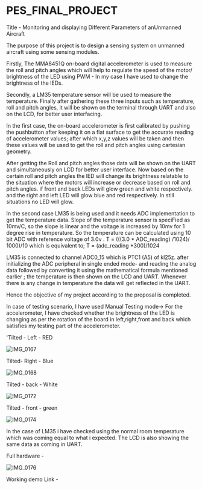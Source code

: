 # PES_FINAL_PROJECT


Title - Monitoring and displaying Different Parameters of anUnmanned Aircraft


The purpose of this project is to design a sensing system on unmanned aircraft using some sensing modules. 

Firstly, The MMA8451Q on-board digital accelerometer is used to measure the roll and pitch angles which will help to regulate the speed of the motor/ brightness of the LED using PWM - In my case I have used to change the brightness of the lEDs. 

Secondly, a LM35 temperature sensor will be used to measure the temperature. Finally after gathering these three inputs such as temperature, roll and pitch angles, it will be shown on the terminal through UART and also on the LCD, for better user interfacing.

In the first case, the on-board accelerometer is first calibrated by pushing the pushbutton after keeping it on a flat surface to get the accurate reading of accelerometer values; after which x,y,z values will be taken and then these values will be used to get the roll and pitch angles using cartesian geometry. 

After getting the Roll and pitch angles those data will be shown on the UART and simultaneously on LCD for better user interface. 
Now based on the certain roll and pitch angles the lED will change its brightness relatable to the situation where the motors will increase or decrease based on roll and pitch angles. if front and back LEDs will glow green and white respectively. and the right and left LED will glow blue and red respectively. In still situations no LED will glow. 

In the second case LM35 is being used and it needs ADC implementation to get the temperature data. 
Slope of the temperature sensor is speciFied as 10mv/C, so the slope is linear and the voltage is increased by 10mv for 1 degree rise in temperature. So the temperature can be calculated using 10 bit ADC with reference voltage of 3.0v .
T = (((3.0 * ADC_reading) /1024)/ 1000)/10 which is equivalent to; T = (adc_reading *300)/1024

LM35 is connected to channel ADC0_15 which is PTC1 (A5) of kl25z. 
after initializing the ADC peripheral in single ended mode- and reading the analog data followed by converting it using the mathematical formula mentioned earlier ; the temperature is then shown on the LCD and UART. Whenever there is any change in temperature the data will get reflected in the UART. 

Hence the objective of my project according to the proposal is completed. 

In case of testing scenario, I have used Manual Testing mode->
  For the accelerometer, I have checked whether the brightness of the LED is changing as per the rotation of the board in left,right,front and back which satisfies my testing part of the accelerometer. 
  
  
  'Tilted - Left - RED 
            
   ![IMG_0167](https://user-images.githubusercontent.com/89999819/166411110-ecbec219-f0df-4dc6-9afd-0be61da1c40e.jpg)
   
   Tilted- Right - Blue
        
   ![IMG_0168](https://user-images.githubusercontent.com/89999819/166411116-7277ee83-1f6b-469b-af22-10f3bf36be80.jpg)
   
   
  Tilted - back - White
 
  ![IMG_0172](https://user-images.githubusercontent.com/89999819/166411128-ca634e4a-510b-4814-a1ee-2aed8771517a.jpg)
  
  
   Tilted - front - green
   
  ![IMG_0174](https://user-images.githubusercontent.com/89999819/166411134-5d069f3c-6fa1-40e5-b87d-1b06cdf013e4.jpg)

  In the case of LM35 i have checked using the normal room temperature which was coming equal to what i expected. 
  The LCD is also showing the same data as coming in UART.
  
 Full hardware - 

  ![IMG_0176](https://user-images.githubusercontent.com/89999819/166411425-b228fd0b-4624-4923-b31b-9afe1e381904.jpg)

 

 Working demo Link - 



